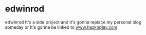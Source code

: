 edwinrod
========

edwinrod It's a side project and it's gonna replace my personal blog someday or It's gonna be linked to www.hacknplay.com
